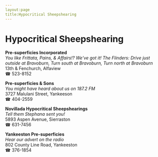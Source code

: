```yaml
---
layout:page
title:Hypocritical Sheepshearing
---
```

# Hypocritical Sheepshearing

**Pre-superficies Incorporated**  
_You like Frittata, Pains, & Affairs!? We've got it! 
The Flinders: Drive just outside at Bravoburn, Turn south at Bravoburn, Turn north at Bravoburn_  
13th & Fenchurch, Alfaview  
☎ 523-8152



**Pre-superficies & Sons**  
_You might have heard about us on 187.2 FM_  
3727 Malulani Street, Yankeeson  
☎ 404-2559



**Novillada Hypocritical Sheepshearings**  
_Tell them Stephana sent you!_  
5893 Aspen Avenue, Sierraston  
☎ 631-7456



**Yankeeston Pre-superficies**  
_Hear our advert on the radio_  
802 County Line Road, Yankeeston  
☎ 376-1854



